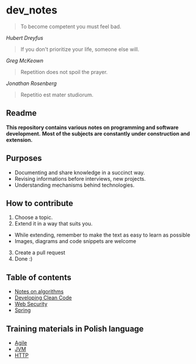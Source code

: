 # dev_notes

> To become competent you must feel bad.

*Hubert Dreyfus*


> If you don't prioritize your life, someone else will.

*Greg McKeown*


> Repetition does not spoil the prayer.

*Jonathan Rosenberg*

> Repetitio est mater studiorum.

## Readme

**This repository contains various notes on programming and software development.**
**Most of the subjects are constantly under construction and extension.**

## Purposes

* Documenting and share knowledge in a succinct way.
* Revising informations before interviews, new projects.
* Understanding mechanisms behind technologies.

## How to contribute

1. Choose a topic.
2. Extend it in a way that suits you.
  * While extending, remember to make the text as easy to learn as possible
  * Images, diagrams and code snippets are welcome
3. Create a pull request
4. Done :)

## Table of contents

* [Notes on algorithms](./algorithms/README.md)
* [Developing Clean Code](./clean_code/README.md)
* [Web Security](./security/README.md)
* [Spring](./spring/README.md)

## Training materials in Polish language

* [Agile](./agile/training_pl/extension.md)
* [JVM](./jvm/training_pl/README.md)
* [HTTP](./http/training_pl/README.md)
